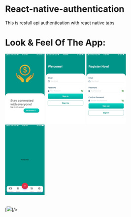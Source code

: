 # React-native-authentication
This is resfull api authentication with react native
tabs
# Look & Feel Of The App:

<div>
<img src="./assets/files/img3.jpeg" width="128" margin-left="10"/>
<img src="./assets/files/img1.jpeg" width="128" margin-left="10"/>
<img src="./assets/files/img2.jpeg" width="128" margin-left="10"/>
<img src="./assets/files/img4.jpeg" width="128" margin-left="10"/>
</div>
<br/>
<br/>
<div>
[<img src="./assets/files/video1.mp4" width="50%">]/>
</div>
